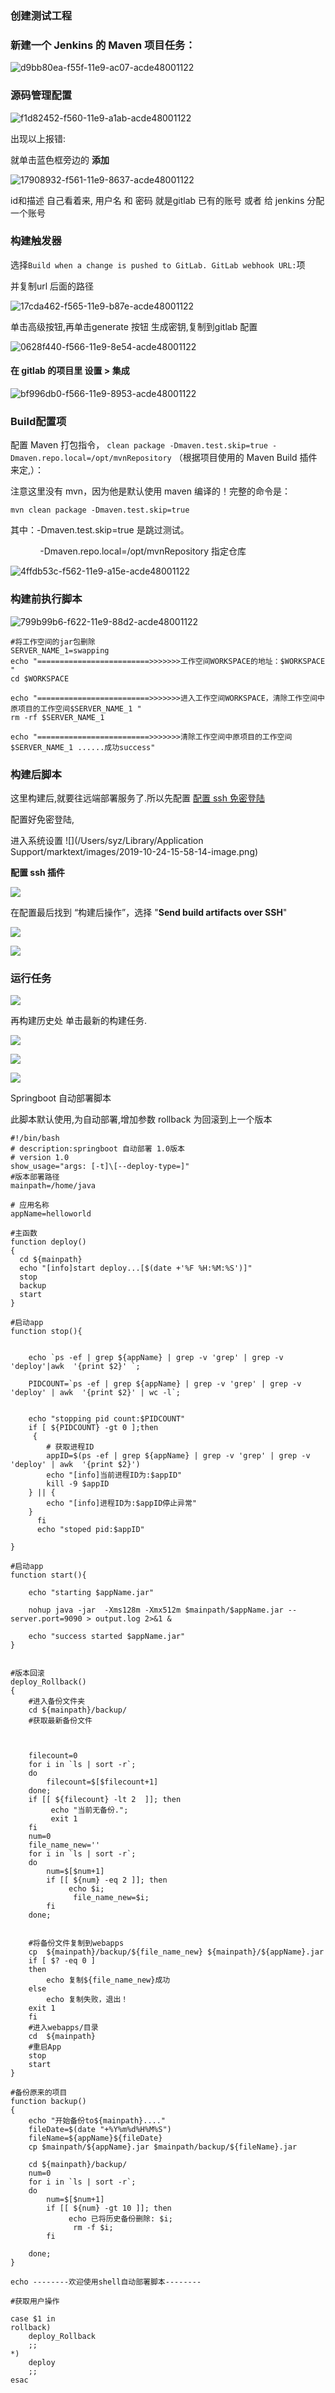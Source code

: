 ### 创建测试工程

### 新建一个 Jenkins 的 Maven 项目任务：

![d9bb80ea-f55f-11e9-ac07-acde48001122](https://i.loli.net/2019/10/23/Cr84XUtwobW7kuG.png )

### 源码管理配置

![f1d82452-f560-11e9-a1ab-acde48001122](https://i.loli.net/2019/10/23/YjlSi6OIQTqXcx8.png )

出现以上报错:

就单击蓝色框旁边的 **添加**

![17908932-f561-11e9-8637-acde48001122](https://i.loli.net/2019/10/23/Nn8ChpRTxXSwqv1.png )

id和描述 自己看着来,   用户名 和 密码 就是gitlab 已有的账号  或者 给 jenkins 分配一个账号

### 构建触发器

选择`Build when a change is pushed to GitLab. GitLab webhook URL:`项

并复制url 后面的路径

![17cda462-f565-11e9-b87e-acde48001122](https://i.loli.net/2019/10/23/JE4mtIgYOHxqCur.png )

单击高级按钮,再单击generate 按钮 生成密钥,复制到gitlab 配置

![0628f440-f566-11e9-8e54-acde48001122](https://i.loli.net/2019/10/23/K1qFAsbmHdZcIJB.png )

#### 在 gitlab 的项目里 设置 > 集成

![bf996db0-f566-11e9-8953-acde48001122](https://i.loli.net/2019/10/23/EnzsD3MPQlNYqWp.png )

### Build配置项

配置 Maven 打包指令， `clean package -Dmaven.test.skip=true -Dmaven.repo.local=/opt/mvnRepository` （根据项目使用的 Maven Build 插件来定,）：

注意这里没有 mvn，因为他是默认使用 maven 编译的！完整的命令是：

```shell
mvn clean package -Dmaven.test.skip=true 
```

其中：-Dmaven.test.skip=true 是跳过测试。

            -Dmaven.repo.local=/opt/mvnRepository  指定仓库

![4ffdb53c-f562-11e9-a15e-acde48001122](https://i.loli.net/2019/10/23/4UbXdu9TaelHcqZ.png )

### 构建前执行脚本

![799b99b6-f622-11e9-88d2-acde48001122](https://i.loli.net/2019/10/24/V6n9rIuzKlwJeGH.png )

```shell
#将工作空间的jar包删除
SERVER_NAME_1=swapping
echo "=========================>>>>>>>工作空间WORKSPACE的地址：$WORKSPACE "
cd $WORKSPACE

echo "=========================>>>>>>>进入工作空间WORKSPACE，清除工作空间中原项目的工作空间$SERVER_NAME_1 "
rm -rf $SERVER_NAME_1

echo "=========================>>>>>>>清除工作空间中原项目的工作空间$SERVER_NAME_1 ......成功success"
```

### 构建后脚本

这里构建后,就要往远端部署服务了.所以先配置 [配置 ssh 免密登陆](https://blog.csdn.net/zhuying_linux/article/details/7049078)

配置好免密登陆,

进入系统设置 ![](/Users/syz/Library/Application Support/marktext/images/2019-10-24-15-58-14-image.png)

**配置 ssh 插件**

![](https://i.loli.net/2019/10/24/HnExgZ1qwGKFdty.png)

在配置最后找到 “构建后操作”，选择 "**Send build artifacts over SSH**"


![](https://i.loli.net/2019/10/24/6VcJeTIzkXpq5hj.png)

![](https://i.loli.net/2019/10/25/4n9YFfq1Gd8DLVQ.png)

### 运行任务

![](https://i.loli.net/2019/10/24/xn4zuUo8AjypaDe.png)

再构建历史处 单击最新的构建任务.

![](https://i.loli.net/2019/10/24/bVTXRBH6o4clUQy.png)

![](https://i.loli.net/2019/10/24/tMBrgiqGxknF1jK.png)

![](https://i.loli.net/2019/10/24/pQBYbxZeAsCHWPN.png)

Springboot 自动部署脚本

此脚本默认使用,为自动部署,增加参数 rollback 为回滚到上一个版本

```shell
#!/bin/bash
# description:springboot 自动部署 1.0版本
# version 1.0
show_usage="args: [-t]\[--deploy-type=]"
#版本部署路径
mainpath=/home/java

# 应用名称
appName=helloworld

#主函数
function deploy()
{
  cd ${mainpath}
  echo "[info]start deploy...[$(date +'%F %H:%M:%S')]"
  stop
  backup
  start
}

#启动app
function stop(){


    echo `ps -ef | grep ${appName} | grep -v 'grep' | grep -v 'deploy'|awk  '{print $2}' `;

    PIDCOUNT=`ps -ef | grep ${appName} | grep -v 'grep' | grep -v 'deploy' | awk  '{print $2}' | wc -l`;


    echo "stopping pid count:$PIDCOUNT"
    if [ ${PIDCOUNT} -gt 0 ];then
     {
        # 获取进程ID
        appID=$(ps -ef | grep ${appName} | grep -v 'grep' | grep -v 'deploy' | awk  '{print $2}')
        echo "[info]当前进程ID为:$appID"
        kill -9 $appID
    } || {
        echo "[info]进程ID为:$appID停止异常"
    }
      fi
      echo "stoped pid:$appID"

}

#启动app
function start(){

    echo "starting $appName.jar"

    nohup java -jar  -Xms128m -Xmx512m $mainpath/$appName.jar --server.port=9090 > output.log 2>&1 &

    echo "success started $appName.jar"
}


#版本回滚
deploy_Rollback()
{
    #进入备份文件夹
    cd ${mainpath}/backup/
    #获取最新备份文件



    filecount=0
    for i in `ls | sort -r`;
    do
        filecount=$[$filecount+1]
    done;
    if [[ ${filecount} -lt 2  ]]; then
         echo "当前无备份.";
         exit 1
    fi
    num=0
    file_name_new=''
    for i in `ls | sort -r`;
    do
        num=$[$num+1]
        if [[ ${num} -eq 2 ]]; then
             echo $i;
              file_name_new=$i;
        fi
    done;


    #将备份文件复制到webapps
    cp  ${mainpath}/backup/${file_name_new} ${mainpath}/${appName}.jar
    if [ $? -eq 0 ]
    then
        echo 复制${file_name_new}成功
    else
        echo 复制失败，退出！
    exit 1
    fi
    #进入webapps/目录
    cd  ${mainpath}
    #重启App
    stop
    start
}

#备份原来的项目
function backup()
{
    echo "开始备份to${mainpath}...."
    fileDate=$(date "+%Y%m%d%H%M%S")
    fileName=${appName}${fileDate}
    cp $mainpath/${appName}.jar $mainpath/backup/${fileName}.jar

    cd ${mainpath}/backup/
    num=0
    for i in `ls | sort -r`;
    do
        num=$[$num+1]
        if [[ ${num} -gt 10 ]]; then
             echo 已将历史备份删除: $i;
              rm -f $i;
        fi

    done;
}

echo --------欢迎使用shell自动部署脚本--------

#获取用户操作

case $1 in
rollback)
    deploy_Rollback
    ;;
*)
    deploy
    ;;
esac
```
